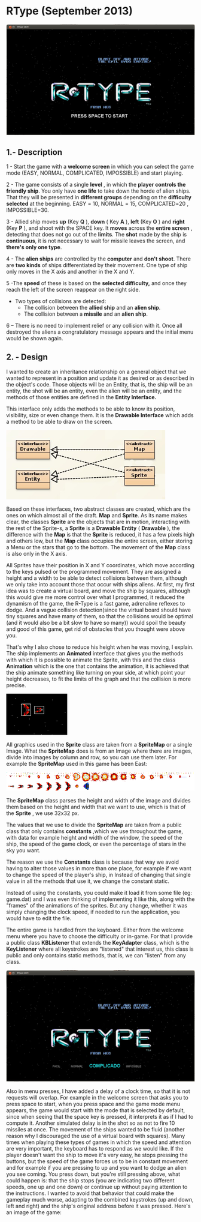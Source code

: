 # RType (September 2013)

![](https://github.com/jled7/RType/raw/master/images/start.png)

## 1.- Description

1 - Start the game with a **welcome screen** in which you can select the game mode (EASY, NORMAL, COMPLICATED, IMPOSSIBLE) and start playing.

2 - The game consists of a single **level** , in which the **player controls the friendly ship**. You only have **one life** to take down the horde of alien ships. That they will be presented in **different groups** depending on the **difficulty selected** at the beginning. EASY = 10, NORMAL = 15, COMPLICATED=20 , IMPOSSIBLE=30.

3 - Allied ship moves **up** (Key **Q** ), **down** ( Key **A** ), **left** (Key **O** ) and **right** (Key **P** ), and shoot with the SPACE key. It **moves** across the **entire screen** , detecting that does not go out of the **limits**. The **shot** made by the ship is **continuous**, it is not necessary to wait for missile leaves the screen, and **there's only one type**.

4 - The **alien ships** are controlled by the **computer** and **don't shoot**. There are **two kinds** of ships differentiated by their movement. One type of ship only moves in the X axis and another in the X and Y.

5 -The **speed** of these is based on the **selected difficulty,** and once they reach the left of the screen reappear on the right side.

- Two types of collisions are detected:
    - The collision between the **allied ship** and an **alien ship**.
    - The collision between a **missile** and an **alien ship**.

6 – There is no need to implement relief or any collision with it. Once all destroyed the aliens a congratulatory message appears and the initial menu would be shown again.


## 2. - Design

I wanted to create an inheritance relationship on a general object that we wanted to represent in a position and update it as desired or as described in the object's code. Those objects will be an Entity, that is, the ship will be an entity, the shot will be an entity, even the alien will be an entity, and the methods of those entities are defined in the **Entity Interface.**

This interface only adds the methods to be able to know its position, visibility, size or even change them. It is the **Drawable Interface** which adds a method to be able to draw on the screen.

![](https://github.com/jled7/RType/raw/master/images/interfaces.png)

Based on these interfaces, two abstract classes are created, which are the ones on which almost all of the draft. **Map** and **Sprite**. As its name makes clear, the classes **Sprite** are the objects that are in motion, interacting with the rest of the Sprite-s, a **Sprite** is a **Drawable Entity** ( **Drawable** ), the difference with the **Map** is that the **Sprite** is reduced, it has a few pixels high and others low, but the **Map** class occupies the entire screen, either storing a Menu or the stars that go to the bottom. The movement of the **Map** class is also only in the X axis.

All Sprites have their position in X and Y coordinates, which move according to the keys pulsed or the programmed movement. They are assigned a height and a width to be able to detect collisions between them, although we only take into account those that occur with ships aliens.
At first, my first idea was to create a virtual board, and move the ship by squares, although this would give me more control over what I programmed, it reduced the dynamism of the game, the R-Type is a fast game, adrenaline reflexes to dodge. And a vague collision detection(since the virtual board should have tiny squares and have many of them, so that the collisions would be optimal (and it would also be a bit slow to have so many)) would spoil the beauty and good of this game, get rid of obstacles that you thought were above you.

That's why I also chose to reduce his height when he was moving, I explain. The ship implements an **Animated** interface that gives you the methods with which it is possible to animate the Sprite, with this and the class **Animation** which is the one that contains the animation, it is achieved that the ship animate something like turning on your side, at which point your height decreases, to fit the limits of the graph and that the collision is more precise.

![](https://github.com/jled7/RType/raw/master/images/collision.png)

All graphics used in the **Sprite** class are taken from a **SpriteMap** or a single Image. What the **SpriteMap** does is from an Image where there are images, divide into images by column and row, so you can use them later. For example the **SpriteMap** used in this game has been East:

![](https://github.com/jled7/RType/raw/master/images/spritemap.png)

The **SpriteMap** class parses the height and width of the image and divides them based on the height and width that we want to use, which is that of the **Sprite** , we use 32x32 px.

The values ​​that we use to divide the **SpriteMap** are taken from a public class that only contains **constants** ,which we use throughout the game, with data for example height and width of the window, the speed of the ship, the speed of the game clock, or even the percentage of stars in the sky you want.

The reason we use the **Constants** class is because that way we avoid having to alter those values ​​in more than one place, for example if we want to change the speed of the player's ship, in Instead of changing that single value in all the methods that use it, we change the constant static.

Instead of using the constants, you could make it load it from some file (eg: game.dat) and I was even thinking of implementing it like this, along with the "frames" of the animations of the sprites. But any change, whether it was simply changing the clock speed, if needed to run the application, you would have to edit the file.

The entire game is handled from the keyboard. Either from the welcome menu where you have to choose the difficulty or in-game. For that I provide a public class **KBListener** that extends the **KeyAdapter** class, which is the **KeyListener** where all keystrokes are "listened" that interest us, this class is public and only contains static methods, that is, we can "listen" from any class.

![](https://github.com/jled7/RType/raw/master/images/game.png)

Also in menu presses, I have added a delay of a clock time, so that it is not requests will overlap. For example in the welcome screen that asks you to press space to start, when you press space and the game mode menu appears, the game would start with the mode that is selected by default, since when seeing that the space key is pressed, it interprets it as if I had to compute it. Another simulated delay is in the shot so as not to fire 10 missiles at once.
The movement of the ships wanted to be fluid (another reason why I discouraged the use of a virtual board with squares). Many times when playing these types of games in which the speed and attention are very important, the keyboard has to respond as we would like. If the player doesn't want the ship to move it's very easy, he stops pressing the buttons, but the speed of the game forces us to be in constant movement and for example if you are pressing to up and you want to dodge an alien you see coming. You press down, but you're still pressing above, what could happen is: that the ship stops (you are indicating two different speeds, one up and one down) or continue up without paying attention to the instructions. I wanted to avoid that behavior that could make the gameplay much worse, adapting to the combined keystrokes (up and down, left and right) and the ship's original address before it was pressed. 
Here's an image of the game:
